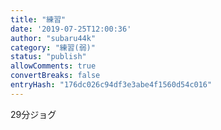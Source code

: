 ```yaml
---
title: "練習"
date: '2019-07-25T12:00:36'
author: "subaru44k"
category: "練習(弱)"
status: "publish"
allowComments: true
convertBreaks: false
entryHash: "176dc026c94df3e3abe4f1560d54c016"
---
```

29分ジョグ
